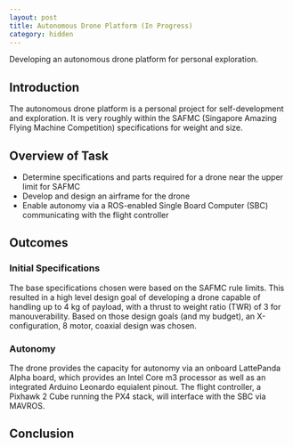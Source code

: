 ```yaml
---
layout: post
title: Autonomous Drone Platform (In Progress)
category: hidden
---
```


Developing an autonomous drone platform for personal exploration.

## Introduction

The autonomous drone platform is a personal project for self-development and exploration. It is very roughly within the SAFMC (Singapore Amazing Flying Machine Competition) specifications for weight and size.

## Overview of Task

- Determine specifications and parts required for a drone near the upper limit for SAFMC
- Develop and design an airframe for the drone
- Enable autonomy via a ROS-enabled Single Board Computer (SBC) communicating with the flight controller

## Outcomes

### Initial Specifications

The base specifications chosen were based on the SAFMC rule limits. This resulted in a high level design goal of developing a drone capable of handling up to 4 kg of payload, with a thrust to weight ratio (TWR) of 3 for manouverability. Based on those design goals (and my budget), an X-configuration, 8 motor, coaxial design was chosen.

### Autonomy

The drone provides the capacity for autonomy via an onboard LattePanda Alpha board, which provides an Intel Core m3 processor as well as an integrated Arduino Leonardo equialent pinout. The flight controller, a Pixhawk 2 Cube running the PX4 stack, will interface with the SBC via MAVROS.

## Conclusion